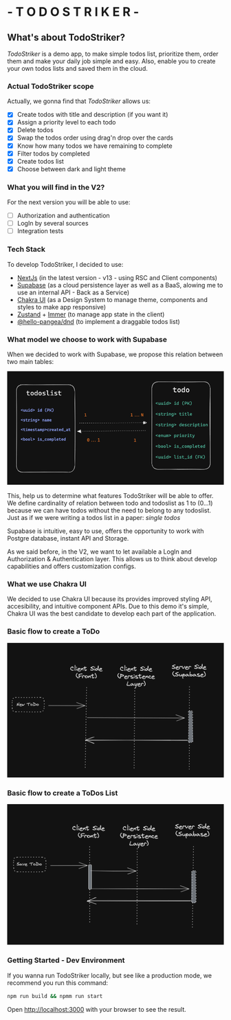 # - T O D O S T R I K E R -

## What's about TodoStriker?

*TodoStriker* is a demo app, to make simple todos list, prioritize them, order them and make your daily job simple and easy.
Also, enable you to create your own todos lists and saved them in the cloud.

### Actual TodoStriker scope

Actually, we gonna find that *TodoStriker* allows us:

- [x] Create todos with title and description (if you want it)
- [x] Assign a priority level to each todo
- [x] Delete todos
- [x] Swap the todos order using drag'n drop over the cards
- [x] Know how many todos we have remaining to complete
- [x] Filter todos by completed
- [x] Create todos list
- [x] Choose between dark and light theme

### What you will find in the V2?

For the next version you will be able to use:

- [ ] Authorization and authentication
- [ ] LogIn by several sources
- [ ] Integration tests

### Tech Stack

To develop TodoStriker, I decided to use:

- [NextJs](https://beta.nextjs.org/docs) (in the latest version - v13 - using RSC and Client components)
- [Supabase](https://supabase.com/) (as a cloud persistence layer as well as a BaaS, alowing me to use an internal API - Back as a Service)
- [Chakra UI](https://chakra-ui.com/) (as a Design System to manage theme, components and styles to make app responsive)
- [Zustand](https://github.com/pmndrs/zustand) + [Immer](https://immerjs.github.io/immer/) (to manage app state in the client)
- [@hello-pangea/dnd](https://github.com/hello-pangea/dnd) (to implement a draggable todos list)

### What model we choose to work with Supabase

When we decided to work with Supabase, we propose this relation between two main tables:

![Database model](doc/imgs/DB_model.png)

This, help us to determine what features TodoStriker will be able to offer.
We define cardinality of relation between todo and todoslist as 1 to (0...1) because we can have todos without the need to belong to any todoslist.
Just as if we were writing a todos list in a paper: *single todos*

Supabase is intuitive, easy to use, offers the opportunity to work with Postgre database, instant API and Storage.

As we said before, in the V2, we want to let available a LogIn and Authorization & Authentication layer. This allows us to think about develop capabilities and offers customization configs.

### What we use Chakra UI

We decided to use Chakra UI because its provides improved styling API, accesibility, and intuitive component APIs.
Due to this demo it's simple, Chakra UI was the best candidate to develop each part of the application.

### Basic flow to create a ToDo

![Create todo flow](doc/imgs/new_todo.png)

### Basic flow to create a ToDos List

![Save todo flow](doc/imgs/save_todo.png)

### Getting Started - Dev Environment

If you wanna run TodoStriker locally, but see like a production mode, we recommend you run this command:

```bash
npm run build && npmm run start
```

Open [http://localhost:3000](http://localhost:3000) with your browser to see the result.
